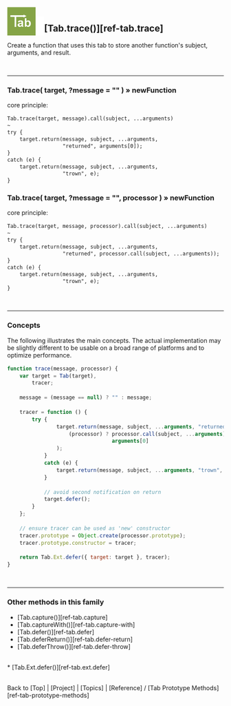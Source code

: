 <a name="top" ></a>

<img src="../img/tab-logo128.png" alt="Tab logo" align="left" style="float:left; margin-top:-22px;" height="66" /><img src="../img/1x1.png" align="left" style="float:left;" height="44" width="20" />
## [Tab.trace()][ref-tab.trace]

Create a function that uses this tab to store another function's subject, arguments, and result.

<br />

---
### Tab.trace( target, ?message = "" ) » newFunction

core principle:

````
Tab.trace(target, message).call(subject, ...arguments)
~
try {
    target.return(message, subject, ...arguments, 
                  "returned", arguments[0]);
}
catch (e) {
    target.return(message, subject, ...arguments, 
                  "trown", e);
}
````

### Tab.trace( target, ?message = "", processor ) » newFunction

core principle:

````
Tab.trace(target, message, processor).call(subject, ...arguments)
~
try {
    target.return(message, subject, ...arguments, 
                  "returned", processor.call(subject, ...arguments));
}
catch (e) {
    target.return(message, subject, ...arguments, 
                  "trown", e);
}
````

<br />

---
### Concepts

The following illustrates the main concepts.  The actual implementation may be slightly different to be usable on a broad range of platforms and to optimize performance.

````javascript
function trace(message, processor) {
    var target = Tab(target),
        tracer;

    message = (message == null) ? "" : message;

    tracer = function () {
        try {
                target.return(message, subject, ...arguments, "returned", 
                    (processor) ? processor.call(subject, ...arguments) : 
                                  arguments[0]
                );
            }
            catch (e) {
                target.return(message, subject, ...arguments, "trown", e);
            }

            // avoid second notification on return
            target.defer();
        }
    };

    // ensure tracer can be used as 'new' constructor 
    tracer.prototype = Object.create(processor.prototype);
    tracer.prototype.constructor = tracer;

    return Tab.Ext.defer({ target: target }, tracer);
}
````

<br />

---
### Other methods in this family

*   [Tab.capture()][ref-tab.capture]
*   [Tab.captureWith()][ref-tab.capture-with]
*   [Tab.defer()][ref-tab.defer]
*   [Tab.deferReturn()][ref-tab.defer-return]
*   [Tab.deferThrow()][ref-tab.defer-throw]
<br />
*   [Tab.Ext.defer()][ref-tab.ext.defer]



<br /> Back to [Top] | [Project] | [Topics] | [Reference] / [Tab Prototype Methods][ref-tab-prototype-methods] <br />
